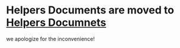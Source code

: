 # Helpers Documents are moved to [Helpers Documnets](https://helpers-docs.serveblog.net/)

we apologize for the inconvenience!
